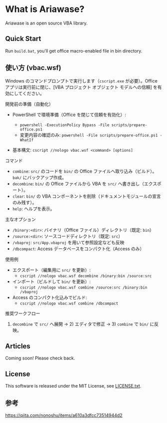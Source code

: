 ﻿# What is Ariawase?

Ariawase is an open source VBA library.

## Quick Start

Run `build.bat`, you'll get office macro-enabled file in bin directory.

## 使い方 (vbac.wsf)

Windows のコマンドプロンプトで実行します（`cscript.exe` が必要）。Office アプリは実行前に閉じ、[VBA プロジェクト オブジェクト モデルへの信頼] を有効にしてください。

開発前の準備（自動化）
- PowerShell で環境準備（Office を閉じて信頼を有効化）:
  - `powershell -ExecutionPolicy Bypass -File scripts/prepare-office.ps1`
  - 変更内容の確認のみ: `powershell -File scripts/prepare-office.ps1 -WhatIf`

- 基本構文: `cscript //nologo vbac.wsf <command> [options]`

コマンド
- `combine`: `src/` のコードを `bin/` の Office ファイルへ取り込み（ビルド）。`bak/` にバックアップ作成。
- `decombine`: `bin/` の Office ファイルから VBA を `src/` へ書き出し（エクスポート）。
- `clear`: `bin/` の VBA コンポーネントを削除（ドキュメントモジュールの宣言のみ残す）。
- `help`: ヘルプを表示。

主なオプション
- `/binary:<dir>`: バイナリ（Office ファイル）ディレクトリ（既定: `bin`）
- `/source:<dir>`: ソースコードディレクトリ（既定: `src`）
- `/vbaproj`: `src/App.vbaproj` を用いて参照設定なども反映
- `/dbcompact`: Access データベースをコンパクト化（Access のみ）

使用例
- エクスポート（編集用に `src/` を更新）:
  - `cscript //nologo vbac.wsf decombine /binary:bin /source:src`
- インポート（ビルドして `bin/` を更新）:
  - `cscript //nologo vbac.wsf combine /source:src /binary:bin /vbaproj`
- Access のコンパクト化込みでビルド:
  - `cscript //nologo vbac.wsf combine /dbcompact`

推奨ワークフロー
1) `decombine` で `src/` へ展開 → 2) エディタで修正 → 3) `combine` で `bin/` に反映。

## Articles

Coming soon! Please check back.

## License

This software is released under the MIT License, see [LICENSE.txt](./LICENSE.txt).

## 参考

https://qiita.com/nonoshu/items/a610a3dfcc73514944d2